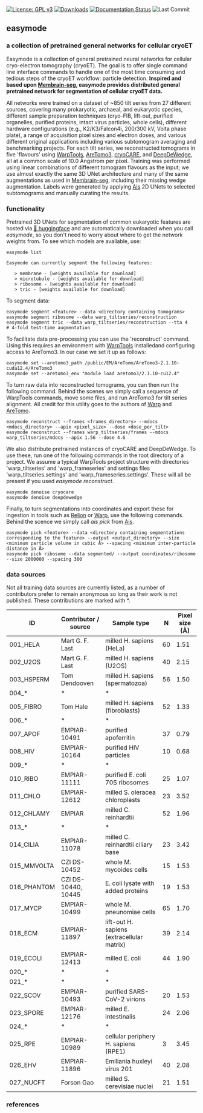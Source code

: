 [![License: GPL v3](https://img.shields.io/badge/License-GPLv3-blue.svg)](https://github.com/mgflast/easymode/LICENSE.txt)
[![Downloads](https://img.shields.io/pypi/dm/easymode)](https://pypi.org/project/easymode/)
[![Documentation Status](https://readthedocs.org/projects/easymode/badge/?version=latest)](https://easymode.readthedocs.io/en/latest/?badge=latest)
![Last Commit](https://img.shields.io/github/last-commit/mgflast/easymode)

## easymode
### a collection of pretrained general networks for cellular cryoET

Easymode is a collection of general pretrained neural networks for cellular cryo-electron tomography (cryoET). The goal is to offer single command line interface commands to handle one of the most time consuming and tedious steps of the cryoET workflow: particle detection. **Inspired and based upon [Membrain-seg](https://github.com/teamtomo/membrain-seg), easymode provides distributed general pretrained network for segmentation of cellular cryoET data.**    

All networks were trained on a dataset of ~850 tilt series from 27 different sources, covering many prokaryotic, archaeal, and eukaryotic species, different sample preparation techniques (cryo-FIB, lift-out, purified organelles, purified proteins, intact virus particles, whole cells), different hardware configurations (e.g., K2/K3/Falcon4i, 200/300 kV, Volta phase plate), a range of acquisition pixel sizes and electron doses, and various different original applications including various subtomogram averaging and benchmarking projects. For each tilt series, we reconstructed tomograms in five 'flavours' using [WarpTools](https://warpem.github.io/), [AreTomo3](https://github.com/czimaginginstitute/AreTomo3), [cryoCARE](https://github.com/juglab/cryoCARE_pip), and [DeepDeWedge](https://github.com/MLI-lab/DeepDeWedge), all at a common scale of 10.0 Ångstrom per pixel. Training was performed using linear combinations of different tomogram flavours as the input; we use almost exactly the same 3D UNet architecture and many of the same augmentations as used in [Membrain-seg](https://github.com/teamtomo/membrain-seg), including their missing wedge augmentation. Labels were generated by applying [Ais](github.com/bionanopatterning/Ais) 2D UNets to selected subtomograms and manually curating the results.

### functionality

Pretrained 3D UNets for segmentation of common eukaryotic features are hosted via [🤗 huggingface](https://huggingface.co/mgflast/easymode/tree/main) and are automatically downloaded when you call *easymode*, so you don't need to worry about where to get the network weights from. To see which models are available, use:

```
easymode list
```

```
Easymode can currently segment the following features:

   > membrane - [weights available for download]
   > microtubule - [weights available for download]
   > ribosome - [weights available for download]
   > tric - [weights available for download]
```

To segment data:
```
easymode segment <feature> --data <directory containing tomograms>
easymode segment ribosome --data warp_tiltseries/reconstruction
easymode segment tric --data warp_tiltseries/reconstruction --tta 4                 # 4-fold test-time augmentation
```
To facilitate data pre-processing you can use the 'reconstruct' command. Using this requires an environment with [WarpTools](https://warpem.github.io/warp/user_guide/warptools/installation/) installedand configuring access to AreTomo3. In our case we set it up as follows:
```
easymode set --aretomo3_path /public/EM/AreTomo/AreTomo3-2.1.10-cuda12.4/AreTomo3
easymode set --aretomo3_env "module load aretomo3/2.1.10-cu12.4"
```
To turn raw data into reconstructed tomograms, you can then run the following command. Behind the scenes we simply call a sequence of WarpTools commands, move some files, and run AreTomo3 for tilt series alignment. All credit for this utility goes to the authors of [Warp](https://warpem.github.io/warp/team/) and [AreTomo](https://github.com/czimaginginstitute/AreTomo3). 
```
easymode reconstruct --frames <frames_directory> --mdocs <mdocs_directory> --apix <pixel_size> --dose <dose_per_tilt>
easymode reconstruct --frames warp_tiltseries/frames --mdocs warp_tiltseries/mdocs --apix 1.56 --dose 4.6
```
We also distribute pretrained instances of cryoCARE and DeepDeWedge. To use these, run one of the following commands in the root directory of a project. We assume a typical WarpTools project structure with directories 'warp_tiltseries' and 'warp_frameseries' and settings files 'warp_tiltseries.settings' and 'warp_frameseries.settings'. These will all be present if you used _easymode reconstruct_.
```
easymode denoise cryocare
easymode denoise deepdewedge
```
Finally, to turn segmentations into coordinates and export these for ingestion in tools such as [Relion](https://github.com/3dem/relion) or [Warp](https://github.com/warpem/warp), use the following commands. Behind the scence we simply call _ais pick <arguments>_ from [Ais](github.com/bionanopatterning/Ais).
```
easymode pick <feature> --data <directory containing segmentations corresponding to the feature> --output <output_directory> --size <minimum particle volume in cubic Å> --spacing <minimum inter-particle distance in Å>
easymode pick ribosome --data segmented/ --output coordinates/ribosome --size 2000000 --spacing 300
```

### data sources

Not all training data sources are currently listed, as a number of contributors prefer to remain anonymous so long as their work is not published. These contributions are marked with *.


| ID          | Contributor / source | Sample type                                 | N  | Pixel size (Å) |
|-------------|----------------------|---------------------------------------------|----|----------------|
| 001_HELA    | Mart G. F. Last      | milled H. sapiens (HeLa)                    | 60 | 1.51           |
| 002_U2OS    | Mart G. F. Last      | milled H. sapiens (U2OS)                    | 40 | 2.15           |
| 003_HSPERM  | Tom Dendooven        | milled H. sapiens (spermatozoa)             | 56 | 1.50           |
| 004_*       | *                    | *                                           |    |                |
| 005_FIBRO   | Tom Hale             | milled H. sapiens (fibroblasts)             | 52 | 1.33           |
| 006_*       | *                    | *                                           |    |                |
| 007_APOF    | EMPIAR-10491         | purified apoferritin                        | 37 | 0.79           |
| 008_HIV     | EMPIAR-10164         | purified HIV particles                      | 10 | 0.68           |
| 009_*       | *                    | *                                           |    |                |
| 010_RIBO    | EMPIAR-11111         | purified E. coli 70S ribosomes              | 25 | 1.07           |
| 011_CHLO    | EMPIAR-12612         | milled S. oleracea chloroplasts             | 23 | 3.52           |
| 012_CHLAMY  | EMPIAR               | milled C. reinhardtii                       | 52 | 1.96           |
| 013_*       | *                    | *                                           |    |                |
| 014_CILIA   | EMPIAR-11078         | milled C. reinhardtii ciliary base          | 23 | 3.42           |
| 015_MMVOLTA | CZI DS-10452         | whole M. mycoides cells                     | 15 | 1.53           |
| 016_PHANTOM | CZI DS-10440, 10445  | E. coli lysate with added proteins          | 19 | 1.53           |
| 017_MYCP    | EMPIAR-10499         | whole M. pneunomiae cells                   | 65 | 1.70           |
| 018_ECM     | EMPIAR-11897         | lift-out H. sapiens (extracellular matrix)  | 39 | 2.14           |
| 019_ECOLI   | EMPIAR-12413         | milled E. coli                              | 44 | 1.90           |
| 020_*       | *                    | *                                           |    |                |
| 021_*       | *                    | *                                           |    |                |
| 022_SCOV    | EMPIAR-10493         | purified SARS-CoV-2 virions                 | 20 | 1.53           |
| 023_SPORE   | EMPIAR-12176         | milled E. intestinalis                      | 24 | 2.06           |
| 024_*       | *                    | *                                           |    |                |
| 025_RPE     | EMPIAR-10989         | cellular periphery H. sapiens (RPE1)        | 3  | 3.45           |
| 026_EHV     | EMPIAR-11896         | Emiliania huxleyi virus 201                 | 40 | 2.08           |
| 027_NUCFT   | Forson Gao           | milled S. cerevisiae nuclei                 | 21 | 1.51           |

### references

<todo> 